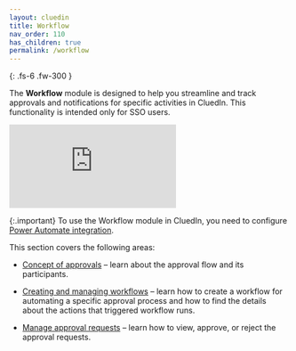 ```yaml
---
layout: cluedin
title: Workflow
nav_order: 110
has_children: true
permalink: /workflow
---
```


{: .fs-6 .fw-300 }

The **Workflow** module is designed to help you streamline and track approvals and notifications for specific activities in CluedIn. This functionality is intended only for SSO users.

<div class="videoFrame">
<iframe src="https://player.vimeo.com/video/1012496200?badge=0&amp;autopause=0&amp;player_id=0&amp;app_id=58479" frameborder="0" allow="autoplay; fullscreen; picture-in-picture; clipboard-write" title="Workflows in CluedIn"></iframe>
</div>

{:.important}
To use the Workflow module in CluedIn, you need to configure [Power Automate integration](/microsoft-integration/power-automate).

This section covers the following areas:

- [Concept of approvals](/workflow/concept-of-approvals) – learn about the approval flow and its participants.

- [Creating and managing workflows](/workflow/create-and-manage-workflows) – learn how to create a workflow for automating a specific approval process and how to find the details about the actions that triggered workflow runs.

- [Manage approval requests](/workflow/manage-approval-requests) – learn how to view, approve, or reject the approval requests.
